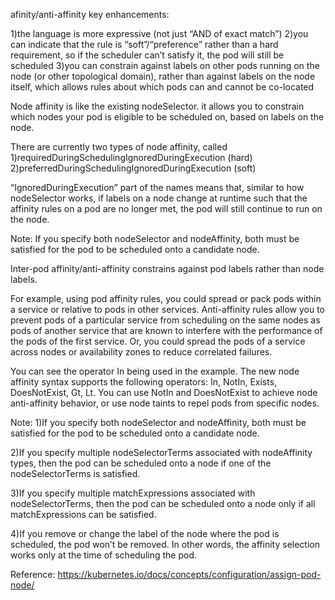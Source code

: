 afinity/anti-affinity key enhancements:

1)the language is more expressive (not just “AND of exact match”)
2)you can indicate that the rule is “soft”/“preference” rather than a hard
requirement, so if the scheduler can’t satisfy it, the pod will still be scheduled
3)you can constrain against labels on other pods running on the node (or
other topological domain), rather than against labels on the node itself,
which allows rules about which pods can and cannot be co-located

Node affinity is like the existing nodeSelector. it allows you to constrain which
nodes your pod is eligible to be scheduled on, based on labels on the node.

There are currently two types of node affinity, called
1)requiredDuringSchedulingIgnoredDuringExecution (hard)
2)preferredDuringSchedulingIgnoredDuringExecution (soft)

“IgnoredDuringExecution” part of the names means that, similar to how nodeSelector
works, if labels on a node change at runtime such that the affinity rules on a pod
are no longer met, the pod will still continue to run on the node.

Note: If you specify both nodeSelector and nodeAffinity, both must be satisfied
for the pod to be scheduled onto a candidate node.

Inter-pod affinity/anti-affinity constrains against pod labels rather than
node labels.

For example, using pod affinity rules, you could spread or pack pods within a
service or relative to pods in other services. Anti-affinity rules allow you to prevent
pods of a particular service from scheduling on the same nodes as pods of another
service that are known to interfere with the performance of the pods of the first
service. Or, you could spread the pods of a service across nodes or availability
zones to reduce correlated failures.

You can see the operator In being used in the example. The new node affinity
syntax supports the following operators: In, NotIn, Exists, DoesNotExist, Gt,
Lt. You can use NotIn and DoesNotExist to achieve node anti-affinity behavior,
or use node taints to repel pods from specific nodes.

Note:
1)If you specify both nodeSelector and nodeAffinity, both must be satisfied
for the pod to be scheduled onto a candidate node.

2)If you specify multiple nodeSelectorTerms associated with nodeAffinity
types, then the pod can be scheduled onto a node if one of the nodeSelectorTerms
is satisfied.

3)If you specify multiple matchExpressions associated with nodeSelectorTerms,
then the pod can be scheduled onto a node only if all matchExpressions can be
satisfied.

4)If you remove or change the label of the node where the pod is scheduled,
the pod won’t be removed. In other words, the affinity selection works only at the
time of scheduling the pod.

Reference: https://kubernetes.io/docs/concepts/configuration/assign-pod-node/
